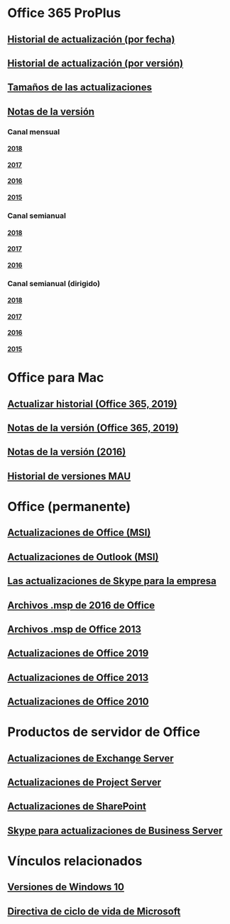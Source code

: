# Office 365 ProPlus
## [Historial de actualización (por fecha)](update-history-office365-proplus-by-date.md)
## [Historial de actualización (por versión)](update-history-office365-proplus-by-version.md)
## [Tamaños de las actualizaciones](download-sizes-office365-proplus-updates.md)

## [Notas de la versión](release-notes-office365-proplus.md)

### Canal mensual
#### [2018](monthly-channel-2018.md)
#### [2017](monthly-channel-2017.md)
#### [2016](monthly-channel-2016.md)
#### [2015](monthly-channel-2015.md)

### Canal semianual
#### [2018](semi-annual-channel-2018.md)
#### [2017](semi-annual-channel-2017.md)
#### [2016](semi-annual-channel-2016.md)

### Canal semianual (dirigido)
#### [2018](semi-annual-channel-targeted-2018.md)
#### [2017](semi-annual-channel-targeted-2017.md)
#### [2016](semi-annual-channel-targeted-2016.md)
#### [2015](semi-annual-channel-targeted-2015.md)

# Office para Mac
## [Actualizar historial (Office 365, 2019)](update-history-office-for-mac.md)
## [Notas de la versión (Office 365, 2019)](release-notes-office-for-mac.md)
## [Notas de la versión (2016)](release-notes-office-2016-mac.md)
## [Historial de versiones MAU](release-history-microsoft-autoupdate.md)

# Office (permanente)
## [Actualizaciones de Office (MSI)](office-updates-msi.md)
## [Actualizaciones de Outlook (MSI)](outlook-updates-msi.md)
## [Las actualizaciones de Skype para la empresa](https://docs.microsoft.com/SkypeForBusiness/sfb-client-updates)
## [Archivos .msp de 2016 de Office](msp-files-office-2016.md)
## [Archivos .msp de Office 2013](msp-files-office-2013.md)
## [Actualizaciones de Office 2019](update-history-office-2019.md)
## [Actualizaciones de Office 2013](update-history-office-2013.md)
## [Actualizaciones de Office 2010](update-history-office-2010-click-to-run.md)

# Productos de servidor de Office
## [Actualizaciones de Exchange Server](https://technet.microsoft.com/library/hh135098(v=exchg.150).aspx)
## [Actualizaciones de Project Server](project-server-updates.md)
## [Actualizaciones de SharePoint](sharepoint-updates.md)
## [Skype para actualizaciones de Business Server](https://docs.microsoft.com/SkypeForBusiness/sfb-server-updates)

# Vínculos relacionados
## [Versiones de Windows 10](https://www.microsoft.com/itpro/windows-10/release-information)
## [Directiva de ciclo de vida de Microsoft](https://support.microsoft.com/lifecycle)


